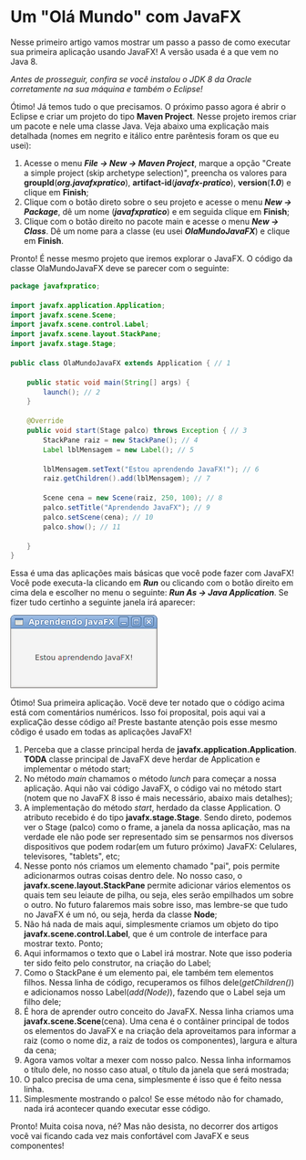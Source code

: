 # Um "Olá Mundo" com JavaFX

Nesse primeiro artigo vamos mostrar um passo a passo de como executar sua primeira aplicação usando JavaFX! A versão usada é a que vem no Java 8. 

*Antes de prosseguir, confira se você instalou o JDK 8 da Oracle corretamente na sua máquina e também o Eclipse!*

Ótimo! Já temos tudo o que precisamos. O próximo passo agora é abrir o Eclipse e criar um projeto do tipo **Maven Project**. Nesse projeto iremos criar um pacote e nele uma classe Java. Veja abaixo uma explicação mais detalhada (nomes em negrito e itálico entre parêntesis foram os que eu usei):

1. Acesse o menu ***File -> New -> Maven Project***, marque a opção "Create a simple project (skip archetype selection)", preencha os valores para **groupId**(***org.javafxpratico***), **artifact-id**(***javafx-pratico***), **version**(***1.0***)  e clique em **Finish**;
2. Clique com o botão direto sobre o seu projeto e acesse o menu ***New -> Package***, dê um nome (***javafxpratico***) e em seguida clique em **Finish**;
3. Clique com o botão direito no pacote main e acesse o menu ***New -> Class***. Dê um nome para a classe (eu usei ***OlaMundoJavaFX***) e clique em **Finish**.


Pronto! É nesse mesmo projeto que iremos explorar o JavaFX. O código da classe OlaMundoJavaFX deve se parecer com o seguinte:

```java
package javafxpratico;

import javafx.application.Application;
import javafx.scene.Scene;
import javafx.scene.control.Label;
import javafx.scene.layout.StackPane;
import javafx.stage.Stage;

public class OlaMundoJavaFX extends Application { // 1

	public static void main(String[] args) {
		launch(); // 2
	}

	@Override
	public void start(Stage palco) throws Exception { // 3
		StackPane raiz = new StackPane(); // 4
		Label lblMensagem = new Label(); // 5

		lblMensagem.setText("Estou aprendendo JavaFX!"); // 6
		raiz.getChildren().add(lblMensagem); // 7

		Scene cena = new Scene(raiz, 250, 100); // 8
		palco.setTitle("Aprendendo JavaFX"); // 9
		palco.setScene(cena); // 10
		palco.show(); // 11

	}
}
```

Essa é uma das aplicações mais básicas que você pode fazer com JavaFX! Você pode executa-la clicando em ***Run*** ou clicando com o botão direito em cima dela e escolher no menu o seguinte: ***Run As -> Java Application***. Se fizer tudo certinho a seguinte janela irá aparecer:

![](../imagens/telas/ola_mundo_javafx.png)


Ótimo! Sua primeira aplicação. Vocë deve ter notado que o código acima está com comentários numéricos. Isso foi proposital, pois aqui vai a explicaÇão desse código aí! Preste bastante atenção pois esse mesmo cõdigo é usado em todas as aplicações JavaFX!


1. Perceba que a classe principal herda de **javafx.application.Application**. **TODA** classe principal de JavaFX deve herdar de Application e implementar o método start;
2. No método *main* chamamos o método *lunch* para começar a nossa aplicação. Aqui não vai código JavaFX, o código vai no método start (notem que no JavaFX 8 isso é mais necessário, abaixo mais detalhes);
3. A implementação do método *start*, herdado da classe Application. O atributo recebido é do tipo **javafx.stage.Stage**. Sendo direto, podemos ver o Stage (palco) como o frame, a janela da nossa aplicação, mas na verdade ele não pode ser representado sim se pensarmos nos diversos dispositivos que podem rodar(em um futuro próximo) JavaFX: Celulares, televisores, "tablets", etc;
4. Nesse ponto nós criamos um elemento chamado "pai", pois permite adicionarmos outras coisas dentro dele. No nosso caso, o **javafx.scene.layout.StackPane** permite adicionar vários elementos os quais tem seu leiaute de pilha, ou seja, eles serão empilhados um sobre o outro. No futuro falaremos mais sobre isso, mas lembre-se que tudo no JavaFX é um nó, ou seja, herda da classe **Node**;
5. Não há nada de mais aqui, simplesmente criamos um objeto do tipo **javafx.scene.control.Label**, que é um controle de interface para mostrar texto. Ponto;
6. Aqui informamos o texto que o Label irá mostrar. Note que isso poderia ter sido feito pelo construtor, na criação do Label;
7. Como o StackPane é um elemento pai, ele também tem elementos filhos. Nessa linha de código, recuperamos os filhos dele(*getChildren()*) e adicionamos nosso Label(*add(Node)*), fazendo que o Label seja um filho dele;
8. É hora de aprender outro conceito do JavaFX. Nessa linha criamos uma **javafx.scene.Scene**(cena). Uma cena é o contâiner principal de todos os elementos do JavaFX e na criação dela aproveitamos para informar a raiz (como o nome diz, a raiz de todos os componentes), largura e altura da cena;
9. Agora vamos voltar a mexer com nosso palco. Nessa linha informamos o título dele, no nosso caso atual, o título da janela que será mostrada;
10. O palco precisa de uma cena, simplesmente é isso que é feito nessa linha.
11. Simplesmente mostrando o palco! Se esse método não for chamado, nada irá acontecer quando executar esse código.

Pronto! Muita coisa nova, né? Mas não desista, no decorrer dos artigos você vai ficando cada vez mais confortável com JavaFX e seus componentes!
